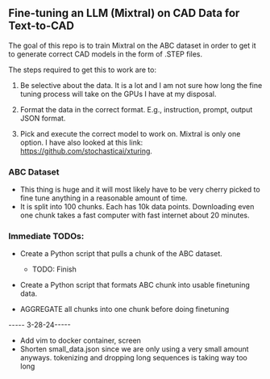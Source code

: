 ## Fine-tuning an LLM (Mixtral) on CAD Data for Text-to-CAD

The goal of this repo is to train Mixtral on the ABC dataset in order to get it to 
generate correct CAD models in the form of .STEP files. 

The steps required to get this to work are to:

1) Be selective about the data. It is a lot and I am not sure how long the fine tuning 
process will take on the GPUs I have at my disposal.

2) Format the data in the correct format. E.g., instruction, prompt, output JSON format.

3) Pick and execute the correct model to work on. Mixtral is only one option. I have 
also looked at this link: https://github.com/stochasticai/xturing.

### ABC Dataset

* This thing is huge and it will most likely have to be very cherry picked to fine tune 
anything in a reasonable amount of time.
* It is split into 100 chunks. Each has 10k data points. Downloading even one chunk 
takes a fast computer with fast internet about 20 minutes. 

### Immediate TODOs:

* Create a Python script that pulls a chunk of the ABC dataset.
    - TODO: Finish
    
* Create a Python script that formats ABC chunk into usable finetuning data.

* AGGREGATE all chunks into one chunk before doing finetuning

----- 3-28-24-----

* Add vim to docker container, screen
* Shorten small_data.json since we are only using a very small amount anyways. tokenizing
  and dropping long sequences is taking way too long